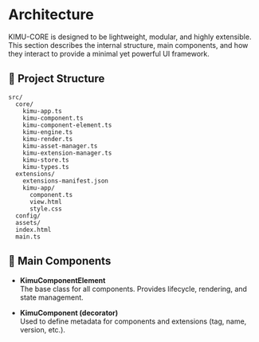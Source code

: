# Architecture

KIMU-CORE is designed to be lightweight, modular, and highly extensible.
This section describes the internal structure, main components, and how they interact to provide a minimal yet powerful UI framework.

## 📁 Project Structure

```
src/
  core/
    kimu-app.ts
    kimu-component.ts
    kimu-component-element.ts
    kimu-engine.ts
    kimu-render.ts
    kimu-asset-manager.ts
    kimu-extension-manager.ts
    kimu-store.ts
    kimu-types.ts
  extensions/
    extensions-manifest.json
    kimu-app/
      component.ts
      view.html
      style.css
  config/
  assets/
  index.html
  main.ts
```

## 🧩 Main Components

- **KimuComponentElement**  
  The base class for all components. Provides lifecycle, rendering, and state management.

- **KimuComponent (decorator)**  
  Used to define metadata for components and extensions (tag, name, version, etc.).
